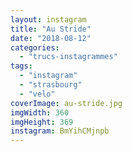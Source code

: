 ```yaml
---
layout: instagram
title: "Au Stride"
date: "2018-08-12"
categories: 
  - "trucs-instagrammes"
tags: 
  - "instagram"
  - "strasbourg"
  - "velo"
coverImage: au-stride.jpg
imgWidth: 360
imgHeight: 369
instagram: BmYihCMjnpb
---
```

